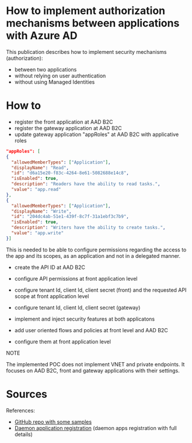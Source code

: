 # How to implement authorization mechanisms between applications with Azure AD

This publication describes how to implement security mechanisms (authorization):
 - between two applications
 - without relying on user authentication
 - without using Managed Identities

# How to
 - register the front application at AAD B2C
 - register the gateway application at AAD B2C
 - update gateway application "appRoles" at AAD B2C with applicative roles

```json
"appRoles": [
{
  "allowedMemberTypes": ["Application"],
  "displayName": "Read",
  "id": "d6a15e20-f83c-4264-8e61-5082688e14c8",
  "isEnabled": true,
  "description": "Readers have the ability to read tasks.",
  "value": "app.read"
},
{
  "allowedMemberTypes": ["Application"],
  "displayName": "Write",
  "id": "204dc4ab-51e1-439f-8c7f-31a1ebf3c7b9",
  "isEnabled": true,
  "description": "Writers have the ability to create tasks.",
  "value": "app.write"
}]
```

This is needed to be able to configure permissions regarding the access to the app and its scopes, as an application and not in a delegated manner.

 - create the API ID at AAD B2C
 - configure API permissions at front application level
 - configure tenant Id, client Id, client secret (front) and the requested API scope at front application level
 - configure tenant Id, client Id, client secret (gateway)
 - implement and inject security features at both applicatons

 - add user oriented flows and policies at front level and AAD B2C
 - configure them at front application level




NOTE


The implemented POC does not implement VNET and private endpoints.
It focuses on AAD B2C, front and gateway applications with their settings.

# Sources

References:
 - [GitHub repo with some samples](https://github.com/Azure-Samples/ms-identity-blazor-server/blob/main/WebApp-your-API/B2C/README-Incremental.md)
 - [Daemon application registration](https://learn.microsoft.com/en-us/azure/active-directory-b2c/client-credentials-grant-flow?pivots=b2c-user-flow) (daemon apps registration with full details)